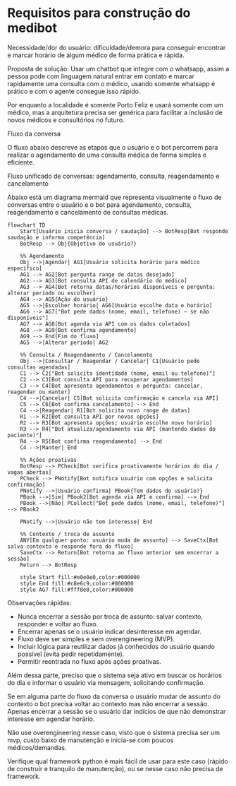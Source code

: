 # Requisitos para construção do medibot

Necessidade/dor do usuário: dificuldade/demora para conseguir encontrar e marcar horário de algum médico de forma prática e rápida. 

Proposta de solução: Usar um chatbot que integre com o whatsapp, assim a pessoa pode com linguagem natural entrar em contato e marcar rapidamente uma consulta com o médico, usando somente whatsapp é prático e com o agente consegue isso rápido.

Por enquanto a localidade é somente Porto Feliz e usará somente com um médico, mas a arquitetura precisa ser genérica para facilitar a inclusão de novos médicos e consultórios no futuro.

Fluxo da conversa

O fluxo abaixo descreve as etapas que o usuário e o bot percorrem para realizar o agendamento de uma consulta médica de forma simples e eficiente.

Fluxo unificado de conversas: agendamento, consulta, reagendamento e cancelamento

Abaixo está um diagrama mermaid que representa visualmente o fluxo de conversas entre o usuário e o bot para agendamento, consulta, reagendamento e cancelamento de consultas médicas.

```mermaid
flowchart TD
    Start[Usuário inicia conversa / saudação] --> BotResp[Bot responde saudação e informa competência]
    BotResp --> Obj{Objetivo do usuário?}
    
    %% Agendamento
    Obj -->|Agendar| AG1[Usuário solicita horário para médico específico]
    AG1 --> AG2[Bot pergunta range de datas desejado]
    AG2 --> AG3[Bot consulta API de calendário do médico]
    AG3 --> AG4[Bot retorna datas/horários disponíveis e pergunta: alterar período ou escolher]
    AG4 --> AG5{Ação do usuário}
    AG5 -->|Escolher horário| AG6[Usuário escolhe data e horário]
    AG6 --> AG7["Bot pede dados (nome, email, telefone) — se não disponíveis"]
    AG7 --> AG8[Bot agenda via API com os dados coletados]
    AG8 --> AG9[Bot confirma agendamento]
    AG9 --> End[Fim do fluxo]
    AG5 -->|Alterar período| AG2

    %% Consulta / Reagendamento / Cancelamento
    Obj -->|Consultar / Reagendar / Cancelar| C1[Usuário pede consultas agendadas]
    C1 --> C2["Bot solicita identidade (nome, email ou telefone)"]
    C2 --> C3[Bot consulta API para recuperar agendamentos]
    C3 --> C4[Bot apresenta agendamentos e pergunta: cancelar, reagendar ou manter]
    C4 -->|Cancelar| C5[Bot solicita confirmação e cancela via API]
    C5 --> C6[Bot confirma cancelamento] --> End
    C4 -->|Reagendar| R1[Bot solicita novo range de datas]
    R1 --> R2[Bot consulta API por novas opções]
    R2 --> R3[Bot apresenta opções; usuário escolhe novo horário]
    R3 --> R4["Bot atualiza/agendamento via API (mantendo dados do paciente)"]
    R4 --> R5[Bot confirma reagendamento] --> End
    C4 -->|Manter| End

    %% Ações proativas
    BotResp --> PCheck[Bot verifica proativamente horários do dia / vagas abertas]
    PCheck --> PNotify[Bot notifica usuário com opções e solicita confirmação]
    PNotify -->|Usuário confirma| PBook{Tem dados do usuário?}
    PBook -->|Sim| PBook2[Bot agenda via API e confirma] --> End
    PBook -->|Não| PCollect["Bot pede dados (nome, email, telefone)"] --> PBook2

    PNotify -->|Usuário não tem interesse| End

    %% Contexto / troca de assunto
    ANY[Em qualquer ponto: usuário muda de assunto] --> SaveCtx[Bot salva contexto e responde fora do fluxo]
    SaveCtx --> Return[Bot retorna ao fluxo anterior sem encerrar a sessão]
    Return --> BotResp

    style Start fill:#e0e0e0,color:#000000
    style End fill:#c8e6c9,color:#000000
    style AG7 fill:#fff8e0,color:#000000
```

Observações rápidas:
- Nunca encerrar a sessão por troca de assunto: salvar contexto, responder e voltar ao fluxo.
- Encerrar apenas se o usuário indicar desinteresse em agendar.
- Fluxo deve ser simples e sem overengineering (MVP).
- Incluir lógica para reutilizar dados já conhecidos do usuário quando possível (evita pedir repetidamente).
- Permitir reentrada no fluxo após ações proativas.



Além dessa parte, preciso que o sistema seja ativo em buscar os horários do dia e informar o usuário via mensagem, solicitando confirmação.

Se em alguma parte do fluxo da conversa o usuário mudar de assunto do contexto o bot precisa voltar ao contexto mas não encerrar a sessão. Apenas encerrar a sessão se o usuário dar indícios de que não demonstrar interesse em agendar horário.

Não use overengineering nesse caso, visto que o sistema precisa ser um mvp, custo baixo de manutenção e inicia-se com poucos médicos/demandas.

Verifique qual framework python é mais fácil de usar para este caso (rápido de construir e tranquilo de manutenção), ou se nesse caso não precisa de framework.

